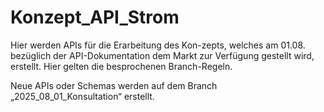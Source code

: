 # Konzept_API_Strom
Hier werden APIs für die Erarbeitung des Kon-zepts, welches am 01.08. bezüglich der API-Dokumentation dem Markt zur Verfügung gestellt wird, erstellt. Hier gelten die besprochenen Branch-Regeln.

Neue APIs oder Schemas werden auf dem Branch „2025_08_01_Konsultation“ erstellt.

